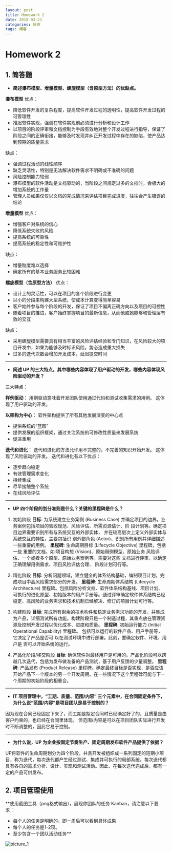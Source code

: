 ```yaml
---
layout: post
title: Homework 2
date: 2018-03-21
categories: 日志
tags: 博客
---
```


# Homework 2

## 1. 简答题

- **简述瀑布模型、增量模型、螺旋模型（含原型方法）的优缺点。**

**瀑布模型**
优点： 

- 降低软件开发的复杂程度，提高软件开发过程的透明性，提高软件开发过程的可管理性
- 推迟软件实现，强调在软件实现前必须进行分析和设计工作
- 以项目的阶段评审和文档控制为手段有效地对整个开发过程进行指导，保证了阶段之间的正确衔接，能够及时发现并纠正开发过程中存在的缺陷，使产品达到预期的质量需求

缺点： 

- 强调过程活动的线性顺序
- 缺乏灵活性，特别是无法解决软件需求不明确或不准确的问题
- 风险控制能力较弱
- 瀑布模型的软件活动是文档驱动的，当阶段之间规定过多的文档时，会极大的增加系统的工作量
- 管理人员如果仅仅以文档的完成情况来评估项目完成进度，往往会产生错误的结论

**增量模型**
优点： 

- 增强客户对系统的信心
- 降低系统失败的风险
- 提高系统的可靠性
- 提高系统的稳定性和可维护性

缺点： 

- 增量粒度难以选择
- 确定所有的基本业务服务比较困难

**螺旋模型（含原型方法）**
优点： 

- 设计上的灵活性，可以在项目的各个阶段进行变更
- 以小的分段来构建大型系统，使成本计算变得简单容易
- 客户始终参与每个阶段的开发，保证了项目不偏离正确方向以及项目的可控性
- 随着项目的推进，客户始终掌握项目的最新信息，从而他或她能够和管理层有效的交互

缺点： 

- 采用螺旋模型需要具有相当丰富的风险评估经验和专门知识，在风险较大的项目开发中，如果为能够及时标识风险，势必造成重大损失
- 过多的迭代次数会增加开发成本，延迟提交时间

-----------------

- **简述 UP 的三大特点，其中哪些内容体现了用户驱动的开发，哪些内容体现风险驱动的开发？**

三大特点：

**样例驱动**：
用例驱动意味着开发团队使用通过代码和测试收集需求的用例。
这体现了用户驱动的开发。

**以架构为中心**：
软件架构提供了所有其他发展演变的中心点

- 提供系统的“蓝图”
- 提供发展的组织框架，通过关注系统的可修改性质量来发展系统
- 促进重用

**迭代和进化**：
迭代和进化的方法允许用不完整的，不完善的知识开始开发。
这体现了风险驱动的开发。 
迭代和进化有以下优点： 

- 逐步趋向稳定
- 有效管理需求变化
- 持续集成
- 尽早接触整个系统
- 在线风险评估

----------------

- **UP 四个阶段的划分准则是什么？关键的里程碑是什么？**

1. 初始阶段
**目标**:
    为系统建立业务案例 (Business Case) 并确定项目的边界。业务案例包括项目的验收规范、风险评估、所需资源估计、阶 段计划等。确定项目边界需要识别所有与系统交互的外部实体， 并在较高层次上定义外部实体与系统交互的特性，主要包括识 别外部角色 (Actor)、识别所有用例并详细描述一些重要的用例。
**里程碑**:
    生命周期目标 (Lifecycle Objective) 里程碑，包括一些 重要的文档，如:项目构想 (Vision)、原始用例模型、原始业务 风险评估、一个或者多个原型、原始业务案例等。需要对这些 文档进行评审，以确定正确理解用例需求、项目风险评估合理、 阶段计划可行等。

2. 精化阶段
**目标**:
    分析问题领域，建立健全的体系结构基础，编制项目计划，完成项目中高风险需求部分的开发。
**里程碑**:
    生命周期体系结构 (Lifecycle Architecture) 里程碑。包括风险分析文档、软件体系结构基线、项目计划、可执行的进化原型、初始版本的用户手册等。通过评审确定软件体系结构已经稳定、高风险的业务需求和技术机制已经解决、修订的项目计划可行等。

3. 构建阶段
**目标**:
    完成所有剩余的技术构件和稳定业务需求功能的开发，并集成为产品，详细测试所有功能。构建阶段只是一个制造过程，其重点放在管理资源及控制开发过程以优化成本、进度和质量。
**里程碑**:
    初始运行能力 (Initial Operational Capability) 里程碑。 包括可以运行的软件产品、用户手册等，它决定了产品是否可 以在测试环境中进行部署。此刻，要确定软件、环境、用户是 否可以开始系统的运行。

4. 产品化阶段/移交阶段
**目标**:
    确保软件对最终用户是可用的。产品化阶段可以跨越几次迭代，包括为发布做准备的产品测试，基于用户反馈的少量调整。
**里程碑**:
    产品发布 (Product Release) 里程碑。确定最终目标是否实现，是否应该开始产品下一个版本的另一个开发周期。在一些情况下这个里程碑可能与下一个周期的初始阶段的相重合。

---------------

- **IT 项目管理中，“工期、质量、范围/内容” 三个元素中，在合同固定条件下，为什么说“范围/内容”是项目团队是易于控制的？**

因为现在合同已经固定下来了，而工期是拟定合同时已经确定好了的，且质量是由客户约束的，也已经在合同里体现。
但范围/内容是可以在项目团队实际进行开发时不断调整的，因此它易于控制。

--------------

- **为什么说，UP 为企业按固定节奏生产、固定周期发布软件产品提供了依据？**

UP将软件的生命周期划分为四个阶段，并且开发被组织成一系列固定的短期小项目，称为迭代，每次迭代都产生经过测试、集成并可执行的局部系统。每次迭代都具有各自的需求分析、设计、实现和测试活动。因此，在每次迭代完成后，都有一定的产品可供发布。


## 2. 项目管理使用
**使用截图工具（png格式输出），展现你团队的任务 Kanban，请注意以下要求：
- 每个人的任务是明确的。即一周后可以看到具体成果
- 每个人的任务是1-2项。
- 至少包含一个团队活动任务**

![picture_1](/alexandrai3.github.io/_posts/pictures/homework2_1.jpg)

